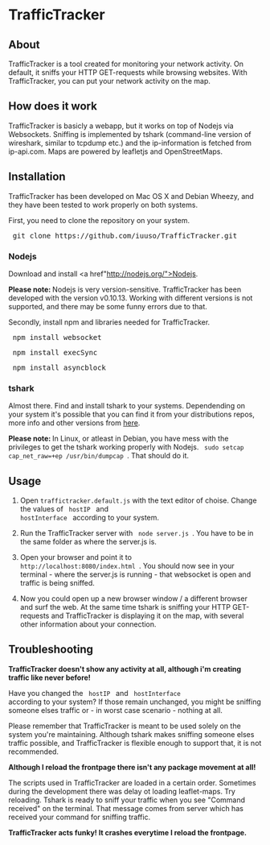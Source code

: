 TrafficTracker
==============

About
-----
TrafficTracker is a tool created for monitoring your network activity. On default, it sniffs your HTTP GET-requests while browsing websites. With TrafficTracker, you can put your network activity on the map.

How does it work
-----------------------
TrafficTracker is basicly a webapp, but it works on top of Nodejs via Websockets. Sniffing is implemented by tshark (command-line version of wireshark, similar to tcpdump etc.) and the ip-information is fetched from ip-api.com. Maps are powered by leafletjs and OpenStreetMaps.

Installation
---------------
TrafficTracker has been developed on Mac OS X and Debian Wheezy, and they have been tested to work properly on both systems.

First, you need to clone the repository on your system. 

<pre> git clone https://github.com/iuuso/TrafficTracker.git </pre>

<h3> Nodejs </h3>

Download and install <a href"http://nodejs.org/">Nodejs</a>.

<strong>Please note: </strong> Nodejs is very version-sensitive. TrafficTracker has been developed with the version v0.10.13. Working with different versions is not supported, and there may be some funny errors due to that. 

Secondly, install npm and libraries needed for TrafficTracker.

<pre> npm install websocket </pre>
<pre> npm install execSync </pre>
<pre> npm install asyncblock </pre>

<h3> tshark </h3>

Almost there. Find and install tshark to your systems. Dependending on your system it's possible that you can find it from your distributions repos, more info and other versions from <a href="https://www.wireshark.org/download.html">here</a>.

<strong> Please note: </strong> In Linux, or atleast in Debian, you have mess with the privileges to get the tshark working properly with Nodejs. <code> sudo setcap cap_net_raw=+ep /usr/bin/dumpcap </code>. That should do it.

Usage
-----

1. Open <code>traffictracker.default.js</code> with the text editor of choise. Change the values of <code> hostIP </code> and <code> hostInterface </code> according to your system.

2. Run the TrafficTracker server with <code> node server.js </code>. You have to be in the same folder as where the server.js is.

3. Open your browser and point it to <code> http://localhost:8080/index.html </code>. You should now see in your terminal - where the server.js is running - that websocket is open and traffic is being sniffed. 

4. Now you could open up a new browser window / a different browser and surf the web. At the same time tshark is sniffing your HTTP GET-requests and TrafficTracker is displaying it on the map, with several other information about your connection.

Troubleshooting
---------------

<strong> TrafficTracker doesn't show any activity at all, although i'm creating traffic like never before! </strong>

Have you changed the <code> hostIP </code> and <code> hostInterface </code> according to your system? If those remain unchanged, you might be sniffing someone elses traffic or - in worst case scenario - nothing at all. 

Please remember that TrafficTracker is meant to be used solely on the system you're maintaining. Although tshark makes sniffing someone elses traffic possible, and TrafficTracker is flexible enough to support that, it is not recommended. 

<strong> Although I reload the frontpage there isn't any package movement at all! </strong>

The scripts used in TrafficTracker are loaded in a certain order. Sometimes during the development there was delay ot loading leaflet-maps. Try reloading. Tshark is ready to sniff your traffic when you see "Command received" on the terminal. That message comes from server which has received your command for sniffing traffic.

<strong> TrafficTracker acts funky! It crashes everytime I reload the frontpage. </strong>

